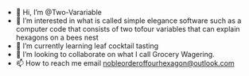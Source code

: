 - 👋 Hi, I’m @Two-Varariable
- 👀 I’m interested in what is called simple elegance software such as a computer code that consists of two tofour variables that can explain hexagons on a bees nest
- 🌱 I’m currently learning leaf cocktail tasting
- 💞️ I’m looking to collaborate on what I call Grocery Wagering.
- 📫 How to reach me email nobleorderoffourhexagon@outlook.com

<!---
Two-Varariable/Two-Varariable is a ✨ special ✨ repository because its `README.md` (this file) appears on your GitHub profile.
You can click the Preview link to take a look at your changes.
--->
